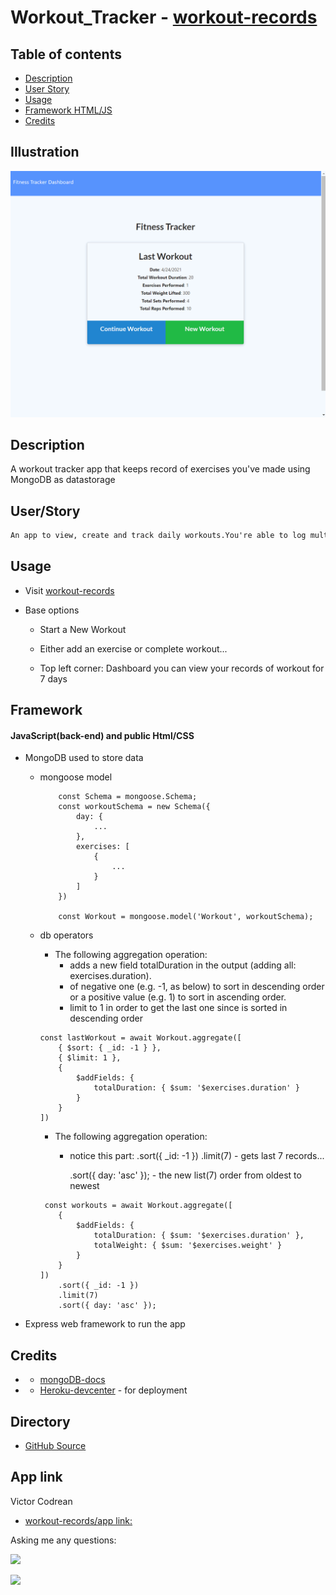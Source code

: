 # Workout_Tracker - [workout-records](https://workout-records.herokuapp.com/)

## Table of contents
- [Description](#Description)
- [User Story](#User/Story)
- [Usage](#Usage)
- [Framework HTML/JS](#Framework)
- [Credits](#Credits)

## Illustration

![sampleReadme](./public/assets/pictures/app-Illustration.gif)

## Description

A workout tracker app that keeps record of exercises you've made using MongoDB as datastorage
   
## User/Story  
```md
An app to view, create and track daily workouts.You're able to log multiple exercises in a workout on a given day. You should also be able to track the name, type, weight, sets, reps, and duration of the exercise. If the exercise is a cardio exercise, You should be able to track the distance traveled.
```

## Usage

* Visit [workout-records](https://workout-records.herokuapp.com/?id=608766423fa3570015585e4e)

* Base options
  * Start a New Workout

  * Either add an exercise or complete workout...

  * Top left corner: Dashboard you can view your records of workout for 7 days

## Framework

#### JavaScript(back-end) and public Html/CSS

  * MongoDB used to store data
    * mongoose model
        ```
            const Schema = mongoose.Schema;
            const workoutSchema = new Schema({
                day: {
                    ...
                },
                exercises: [
                    {
                        ...
                    }
                ]
            })

            const Workout = mongoose.model('Workout', workoutSchema);
        ```
    * db operators
        * The following aggregation operation:
            * adds a new field totalDuration in the output
            (adding all: exercises.duration).
            * of negative one (e.g. -1, as below) to sort 
            in descending order or a positive value (e.g. 1)
            to sort in ascending order.
            * limit to 1 in order to get the last one since is 
            sorted in descending order
        ```
        const lastWorkout = await Workout.aggregate([
            { $sort: { _id: -1 } },
            { $limit: 1 },
            {
                $addFields: {
                    totalDuration: { $sum: '$exercises.duration' }
                }
            }
        ])
        ```
        * The following aggregation operation:
            * notice this part:
                .sort({ _id: -1 })
                .limit(7)
                           - gets last 7 records...

                .sort({ day: 'asc' }); - the new list(7) order
                                        from oldest to newest 

        ```
         const workouts = await Workout.aggregate([
            {
                $addFields: {
                    totalDuration: { $sum: '$exercises.duration' },
                    totalWeight: { $sum: '$exercises.weight' }
                }
            }
        ])
            .sort({ _id: -1 })
            .limit(7)
            .sort({ day: 'asc' });
        ```

  * Express web framework to run the app
    
## Credits
 * - [mongoDB-docs](https://docs.mongodb.com/manual/reference/operator/aggregation/addFields/)
 * - [Heroku-devcenter](https://devcenter.heroku.com/) - for deployment


## Directory
* [GitHub Source](https://github.com/VictorCodrean/Workout_Tracker)

## App link
Victor Codrean    
*  [workout-records/app link:](https://workout-records.herokuapp.com/)


Asking me any questions:

<a href="mailto:codreanvictor@gmail.com" style="text-decoration:none"><img height="20" src = "https://img.shields.io/badge/Gmail-c14438?&style=for-the-badge&logo=gmail&logoColor=white&style=plastic"></a>

[<img height="20" src="https://img.shields.io/badge/-GitHub-black.svg?&style=for-the-badge&logo=github&logoColor=white&style=plastic"/>](https://github.com/VictorCodrean)

